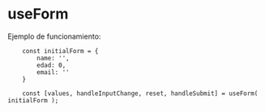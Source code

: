 # useForm

Ejemplo de funcionamiento:

``` 
    const initialForm = {
        name: '',
        edad: 0,
        email: ''
    }

    const [values, handleInputChange, reset, handleSubmit] = useForm( initialForm );

```

